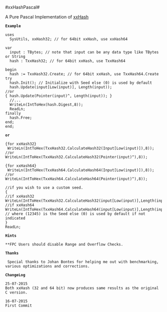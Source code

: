 #xxHashPascal#


A Pure Pascal Implementation of [xxHash](https://github.com/Cyan4973/xxHash)


**`Example`**

    uses
      SysUtils, xxHash32; // for 64bit xxHash, use xxHash64

	var
      input : TBytes; // note that input can be any data type like TBytes or String
      hash : TxxHash32; // for 64bit xxHash, use TxxHash64

    begin     
      hash := TxxHash32.Create; // for 64bit xxHash, use TxxHash64.Create
    try
      hash.Init(); // Initialize with Seed else (0) is used by default
      hash.Update(input[Low(input)], Length(input));
    //or
    { hash.Update(Pointer(input)^, Length(input)); }
      //...
      WriteLn(IntToHex(hash.Digest,8));
      ReadLn;
    finally
      hash.Free;
    end;
	end;
	
**`or`**
   
    {for xxHash32}
     WriteLn(IntToHex(TxxHash32.CalculateHash32(Input[Low(input)]),8));
    //or
    WriteLn(IntToHex(TxxHash32.CalculateHash32(Pointer(input)^),8));

    {for xxHash64}
	 WriteLn(IntToHex(TxxHash64.CalculateHash64(Input[Low(input)]),8));
    //or
    WriteLn(IntToHex(TxxHash64.CalculateHash64(Pointer(input)^),8));

    //if you wish to use a custom seed.
    {
    //if xxHash32  
    WriteLn(IntToHex(TxxHash32.CalculateHash32(input[Low(input)],Length(input),12345),8));
    //if xxHash64
    WriteLn(IntToHex(TxxHash64.CalculateHash64(input[Low(input)],Length(input),12345),8));
    // where (12345) is the Seed else (0) is used by default if not indicated
    }
    ReadLn;
 

**`Hints`**


	**FPC Users should disable Range and Overflow Checks.

**`Thanks`**

     Special thanks to Johan Bontes for helping me out with benchmarking, 
    various optimizations and corrections.

**`ChangeLog`**

    25-07-2015
    Both xxHash (32 and 64 bit) now produces same results as the original C version.

    16-07-2015
    First Commit
